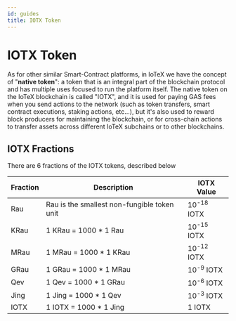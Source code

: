 ```yaml
---
id: guides
title: IOTX Token
---
```


# IOTX Token

As for other similar Smart-Contract platforms, in IoTeX we have the concept of "**native token**": a token that is an integral part of the blockchain protocol and has multiple uses focused to run the platform itself. The native token on the IoTeX blockchain is called "IOTX", and it is used for paying GAS fees when you send actions to the network (such as token transfers, smart contract executions, staking actions, etc...), but it's also used to reward block producers for maintaining the blockchain, or for cross-chain actions to transfer assets across different IoTeX subchains or to other blockchains.

## IOTX Fractions

There are 6 fractions of the IOTX tokens, described below

| Fraction | Description                                 | IOTX Value            |
| -------- | ------------------------------------------- | --------------------- |
| Rau      | Rau is the smallest non-fungible token unit | 10<sup>-18</sup> IOTX |
| KRau     | 1 KRau = 1000 \* 1 Rau                      | 10<sup>-15</sup> IOTX |
| MRau     | 1 MRau = 1000 \* 1 KRau                     | 10<sup>-12</sup> IOTX |
| GRau     | 1 GRau = 1000 \* 1 MRau                     | 10<sup>-9</sup> IOTX  |
| Qev      | 1 Qev = 1000 \* 1 GRau                      | 10<sup>-6</sup> IOTX  |
| Jing     | 1 Jing = 1000 \* 1 Qev                      | 10<sup>-3</sup> IOTX  |
| IOTX     | 1 IOTX = 1000 \* 1 Jing                     | 1 IOTX                |
